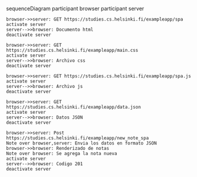   sequenceDiagram
    participant browser
    participant server
	
    browser->>server: GET https://studies.cs.helsinki.fi/exampleapp/spa
    activate server
    server-->>browser: Documento html
    deactivate server
	
    browser->>server: GET https://studies.cs.helsinki.fi/exampleapp/main.css
    activate server
    server-->>browser: Archivo css
    deactivate server
	
    browser->>server: GET https://studies.cs.helsinki.fi/exampleapp/spa.js
    activate server
    server-->>browser: Archivo js
	deactivate server
	
	browser->>server: GET https://studies.cs.helsinki.fi/exampleapp/data.json
    activate server
    server-->>browser: Datos JSON
    deactivate server
	
	browser->>server: Post https://studies.cs.helsinki.fi/exampleapp/new_note_spa
	Note over browser,server: Envia los datos en formato JSON
	browser->>browser: Renderizado de notas  
	Note over browser: Se agrega la nota nueva
	activate server
	server-->>browser: Codigo 201
	deactivate server

